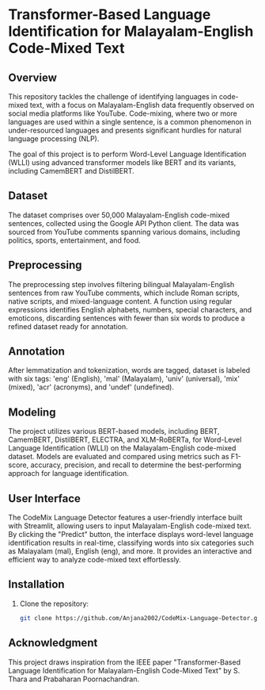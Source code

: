 # Transformer-Based Language Identification for Malayalam-English Code-Mixed Text

## Overview

This repository tackles the challenge of identifying languages in code-mixed text, with a focus on Malayalam-English data frequently observed on social media platforms like YouTube. Code-mixing, where two or more languages are used within a single sentence, is a common phenomenon in under-resourced languages and presents significant hurdles for natural language processing (NLP).

The goal of this project is to perform Word-Level Language Identification (WLLI) using advanced transformer models like BERT and its variants, including CamemBERT and DistilBERT.

## Dataset

The dataset comprises over 50,000 Malayalam-English code-mixed sentences, collected using the Google API Python client. The data was sourced from YouTube comments spanning various domains, including politics, sports, entertainment, and food.

## Preprocessing

The preprocessing step involves filtering bilingual Malayalam-English sentences from raw YouTube comments, which include Roman scripts, native scripts, and mixed-language content. A function using regular expressions identifies English alphabets, numbers, special characters, and emoticons, discarding sentences with fewer than six words to produce a refined dataset ready for annotation.

## Annotation

After lemmatization and tokenization, words are tagged, dataset is labeled with six tags: 'eng' (English), 'mal' (Malayalam), 'univ' (universal), 'mix' (mixed), 'acr' (acronyms), and 'undef' (undefined).

## Modeling

The project utilizes various BERT-based models, including BERT, CamemBERT, DistilBERT, ELECTRA, and XLM-RoBERTa, for Word-Level Language Identification (WLLI) on the Malayalam-English code-mixed dataset. Models are evaluated and compared using metrics such as F1-score, accuracy, precision, and recall to determine the best-performing approach for language identification.

## User Interface
The CodeMix Language Detector features a user-friendly interface built with Streamlit, allowing users to input Malayalam-English code-mixed text. By clicking the "Predict" button, the interface displays word-level language identification results in real-time, classifying words into six categories such as Malayalam (mal), English (eng), and more. It provides an interactive and efficient way to analyze code-mixed text effortlessly.
## Installation

1. Clone the repository:
   ```bash
   git clone https://github.com/Anjana2002/CodeMix-Language-Detector.git
   ```

## Acknowledgment

This project draws inspiration from the IEEE paper "Transformer-Based Language Identification for Malayalam-English Code-Mixed Text" by S. Thara and Prabaharan Poornachandran.
